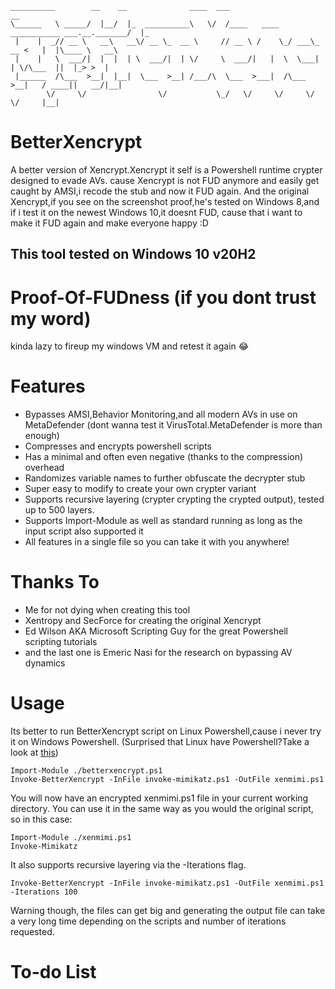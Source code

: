 ```
__________        __    __              ____  ___                                         __   
\______   \ _____/  |__/  |_  __________\   \/  /____   ____   ___________ ___.__._______/  |_ 
 |    |  _// __ \   __\   __\/ __ \_  __ \     // __ \ /    \_/ ___\_  __ <   |  |\____ \   __\
 |    |   \  ___/|  |  |  | \  ___/|  | \/     \  ___/|   |  \  \___|  | \/\___  ||  |_> >  |  
 |______  /\___  >__|  |__|  \___  >__| /___/\  \___  >___|  /\___  >__|   / ____||   __/|__|  
        \/     \/                \/           \_/   \/     \/     \/       \/     |__|         
```
# BetterXencrypt
A better version of Xencrypt.Xencrypt it self is a Powershell runtime crypter designed to evade AVs.
cause Xencrypt is not FUD anymore and easily get caught by AMSI,i recode the stub and now it FUD again.
And the original Xencrypt,if you see on the screenshot proof,he's tested on Windows 8,and if i test it on the newest Windows 10,it doesnt FUD,
cause that i want to make it FUD again and make everyone happy :D
## This tool tested on Windows 10 v20H2
# Proof-Of-FUDness (if you dont trust my word)
kinda lazy to fireup my windows VM and retest it again 😂
# Features
-   Bypasses AMSI,Behavior Monitoring,and all modern AVs in use on MetaDefender (dont wanna test it VirusTotal.MetaDefender is more than enough)
-   Compresses and encrypts powershell scripts
-   Has a minimal and often even negative (thanks to the compression) overhead
-   Randomizes variable names to further obfuscate the decrypter stub
-   Super easy to modify to create your own crypter variant
-   Supports recursive layering (crypter crypting the crypted output), tested up to 500 layers.
-   Supports Import-Module as well as standard running as long as the input script also supported it
-   All features in a single file so you can take it with you anywhere!
# Thanks To
-   Me for not dying when creating this tool
-   Xentropy and SecForce for creating the original Xencrypt
-   Ed Wilson AKA Microsoft Scripting Guy for the great Powershell scripting tutorials
-   and the last one is Emeric Nasi for the research on bypassing AV dynamics
# Usage
Its better to run BetterXencrypt script on Linux Powershell,cause i never try it on Windows Powershell.
(Surprised that Linux have Powershell?Take a look at [this](https://docs.microsoft.com/en-us/powershell/scripting/install/installing-powershell-core-on-linux?view=powershell-7.1))
```
Import-Module ./betterxencrypt.ps1
Invoke-BetterXencrypt -InFile invoke-mimikatz.ps1 -OutFile xenmimi.ps1
```
You will now have an encrypted xenmimi.ps1 file in your current working directory. You can use it in the same way as you would the original script, so in this case:
```
Import-Module ./xenmimi.ps1
Invoke-Mimikatz
```
It also supports recursive layering via the -Iterations flag.
```
Invoke-BetterXencrypt -InFile invoke-mimikatz.ps1 -OutFile xenmimi.ps1 -Iterations 100
```
Warning though, the files can get big and generating the output file can take a very long time depending on the scripts and number of iterations requested.
# To-do List

